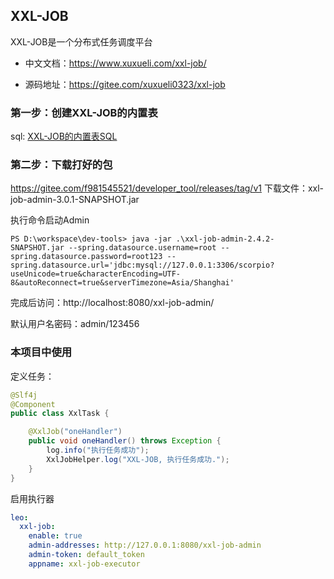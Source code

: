 ## XXL-JOB
XXL-JOB是一个分布式任务调度平台

- 中文文档：https://www.xuxueli.com/xxl-job/

- 源码地址：https://gitee.com/xuxueli0323/xxl-job


### 第一步：创建XXL-JOB的内置表
sql: [XXL-JOB的内置表SQL](tables_xxl_job.sql)

### 第二步：下载打好的包
https://gitee.com/f981545521/developer_tool/releases/tag/v1
下载文件：xxl-job-admin-3.0.1-SNAPSHOT.jar

执行命令启动Admin
```shell
PS D:\workspace\dev-tools> java -jar .\xxl-job-admin-2.4.2-SNAPSHOT.jar --spring.datasource.username=root --spring.datasource.password=root123 --spring.datasource.url='jdbc:mysql://127.0.0.1:3306/scorpio?useUnicode=true&characterEncoding=UTF-8&autoReconnect=true&serverTimezone=Asia/Shanghai'
```
完成后访问：http://localhost:8080/xxl-job-admin/

默认用户名密码：admin/123456


### 本项目中使用

定义任务：

```java
@Slf4j
@Component
public class XxlTask {

    @XxlJob("oneHandler")
    public void oneHandler() throws Exception {
        log.info("执行任务成功");
        XxlJobHelper.log("XXL-JOB, 执行任务成功.");
    }
}

```
启用执行器
```yaml
leo:
  xxl-job:
    enable: true
    admin-addresses: http://127.0.0.1:8080/xxl-job-admin
    admin-token: default_token
    appname: xxl-job-executor
```
